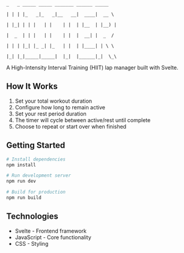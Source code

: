 ```text
_   _ _____ _____ _______ ______ _____

| | | |_   _|_   _|__   __|  ____|  __ \

| |_| | | |   | |    | |  | |__  | |__) |

|  _  | | |   | |    | |  |  __| |  _  /

| | | |_| |_ _| |_   | |  | |____| | \ \

|_| |_|_____|_____|  |_|  |______|_|  \_\
```

A High-Intensity Interval Training (HIIT) lap manager built with Svelte.

## How It Works

1. Set your total workout duration
2. Configure how long to remain active
3. Set your rest period duration
4. The timer will cycle between active/rest until complete
5. Choose to repeat or start over when finished

## Getting Started

```bash
# Install dependencies
npm install

# Run development server
npm run dev

# Build for production
npm run build
```

## Technologies
- Svelte - Frontend framework
- JavaScript - Core functionality
- CSS - Styling
